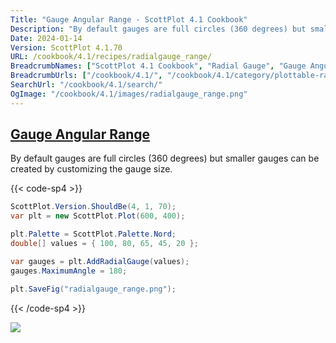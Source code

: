 ```yaml
---
Title: "Gauge Angular Range - ScottPlot 4.1 Cookbook"
Description: "By default gauges are full circles (360 degrees) but smaller gauges can be created by customizing the gauge size."
Date: 2024-01-14
Version: ScottPlot 4.1.70
URL: /cookbook/4.1/recipes/radialgauge_range/
BreadcrumbNames: ["ScottPlot 4.1 Cookbook", "Radial Gauge", "Gauge Angular Range"]
BreadcrumbUrls: ["/cookbook/4.1/", "/cookbook/4.1/category/plottable-radialgauge", "/cookbook/4.1/recipes/radialgauge_range/"]
SearchUrl: "/cookbook/4.1/search/"
OgImage: "/cookbook/4.1/images/radialgauge_range.png"
---
```


<h2><a id='gauge-angular-range' href='/cookbook/4.1/recipes/radialgauge_range/'>Gauge Angular Range</a></h2>

By default gauges are full circles (360 degrees) but smaller gauges can be created by customizing the gauge size.

{{< code-sp4 >}}

```cs
ScottPlot.Version.ShouldBe(4, 1, 70);
var plt = new ScottPlot.Plot(600, 400);

plt.Palette = ScottPlot.Palette.Nord;
double[] values = { 100, 80, 65, 45, 20 };

var gauges = plt.AddRadialGauge(values);
gauges.MaximumAngle = 180;

plt.SaveFig("radialgauge_range.png");
```

{{< /code-sp4 >}}

<img src='../../images/radialgauge_range.png' class='d-block mx-auto my-5' />



